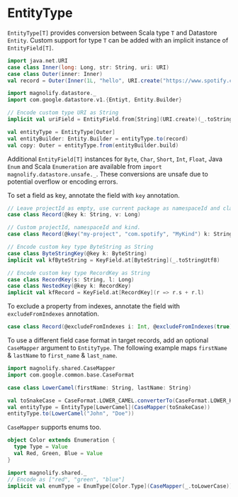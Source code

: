 EntityType
==========

`EntityType[T]` provides conversion between Scala type `T` and Datastore `Entity`. Custom support for type `T` can be added with an implicit instance of `EntityField[T]`.

```scala
import java.net.URI
case class Inner(long: Long, str: String, uri: URI)
case class Outer(inner: Inner)
val record = Outer(Inner(1L, "hello", URI.create("https://www.spotify.com")))

import magnolify.datastore._
import com.google.datastore.v1.{Entiyt, Entity.Builder}

// Encode custom type URI as String
implicit val uriField = EntityField.from[String](URI.create)(_.toString)

val entityType = EntityType[Outer]
val entityBuilder: Entity.Builder = entityType.to(record)
val copy: Outer = entityType.from(entityBuilder.build)
```

Additional `EntityField[T]` instances for `Byte`, `Char`, `Short`, `Int`, `Float`, Java `Enum` and Scala `Enumeration` are available from `import magnolify.datastore.unsafe._`. These conversions are unsafe due to potential overflow or encoding errors.

To set a field as key, annotate the field with `key` annotation.

```scala
// Leave projectId as empty, use current package as namespaceId and class name "Record" as kind
case class Record(@key k: String, v: Long)

// Custom projectId, namespaceId and kind.
case class Record(@key("my-project", "com.spotify", "MyKind") k: String, v: Long)

// Encode custom key type ByteString as String
case class ByteStringKey(@key k: ByteString)
implicit val kfByteString = KeyField.at[ByteString](_.toStringUtf8)

// Encode custom key type RecordKey as String
case class RecordKey(s: String, l: Long)
case class NestedKey(@key k: RecordKey)
implicit val kfRecord = KeyField.at[RecordKey](r => r.s + r.l)
```

To exclude a property from indexes, annotate the field with `excludeFromIndexes` annotation.

```scala
case class Record(@excludeFromIndexes i: Int, @excludeFromIndexes(true) s: String)
```

To use a different field case format in target records, add an optional `CaseMapper` argument to `EntityType`. The following example maps `firstName` & `lastName` to `first_name` & `last_name`.

```scala
import magnolify.shared.CaseMapper
import com.google.common.base.CaseFormat

case class LowerCamel(firstName: String, lastName: String)

val toSnakeCase = CaseFormat.LOWER_CAMEL.converterTo(CaseFormat.LOWER_HYPHEN).convert _
val entityType = EntityType[LowerCamel](CaseMapper(toSnakeCase))
entityType.to(LowerCamel("John", "Doe"))
```

`CaseMapper` supports enums too.

```scala
object Color extends Enumeration {
  type Type = Value
  val Red, Green, Blue = Value
}

import magnolify.shared._
// Encode as ["red", "green", "blue"]
implicit val enumType = EnumType[Color.Type](CaseMapper(_.toLowerCase))
```
